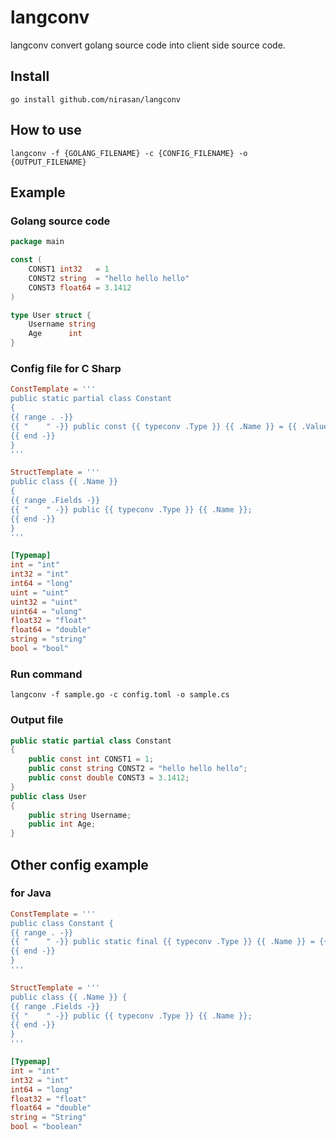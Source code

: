 # langconv

langconv convert golang source code into client side source code.

## Install

```
go install github.com/nirasan/langconv
```

## How to use

```
langconv -f {GOLANG_FILENAME} -c {CONFIG_FILENAME} -o {OUTPUT_FILENAME}
```

## Example

### Golang source code

```go
package main

const (
	CONST1 int32   = 1
	CONST2 string  = "hello hello hello"
	CONST3 float64 = 3.1412
)

type User struct {
	Username string
	Age      int
}
```

### Config file for C Sharp

```toml
ConstTemplate = '''
public static partial class Constant
{
{{ range . -}}
{{ "    " -}} public const {{ typeconv .Type }} {{ .Name }} = {{ .Value }};
{{ end -}}
}
'''

StructTemplate = '''
public class {{ .Name }}
{
{{ range .Fields -}}
{{ "    " -}} public {{ typeconv .Type }} {{ .Name }};
{{ end -}}
}
'''

[Typemap]
int = "int"
int32 = "int"
int64 = "long"
uint = "uint"
uint32 = "uint"
uint64 = "ulong"
float32 = "float"
float64 = "double"
string = "string"
bool = "bool"
```

### Run command

```
langconv -f sample.go -c config.toml -o sample.cs
```

### Output file

```cs
public static partial class Constant
{
    public const int CONST1 = 1;
    public const string CONST2 = "hello hello hello";
    public const double CONST3 = 3.1412;
}
public class User
{
    public string Username;
    public int Age;
}
```

## Other config example

### for Java

```toml
ConstTemplate = '''
public class Constant {
{{ range . -}}
{{ "    " -}} public static final {{ typeconv .Type }} {{ .Name }} = {{ .Value }};
{{ end -}}
}
'''

StructTemplate = '''
public class {{ .Name }} {
{{ range .Fields -}}
{{ "    " -}} public {{ typeconv .Type }} {{ .Name }};
{{ end -}}
}
'''

[Typemap]
int = "int"
int32 = "int"
int64 = "long"
float32 = "float"
float64 = "double"
string = "String"
bool = "boolean"
```

